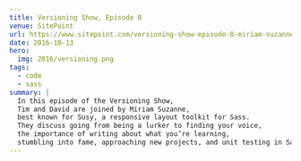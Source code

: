 ```yaml
---
title: Versioning Show, Episode 8
venue: SitePoint
url: https://www.sitepoint.com/versioning-show-episode-8-miriam-suzanne/
date: 2016-10-13
hero:
  img: 2016/versioning.png
tags:
  - code
  - sass
summary: |
  In this episode of the Versioning Show,
  Tim and David are joined by Miriam Suzanne,
  best known for Susy, a responsive layout toolkit for Sass.
  They discuss going from being a lurker to finding your voice,
  the importance of writing about what you’re learning,
  stumbling into fame, approaching new projects, and unit testing in Sass.
---
```

